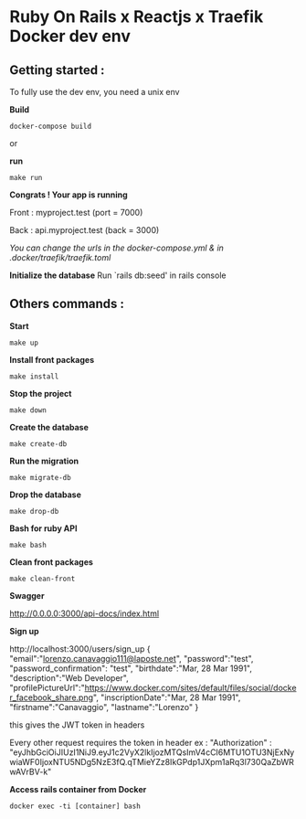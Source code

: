 # Ruby On Rails x Reactjs x Traefik Docker dev env

## Getting started :

To fully use the dev env, you need a unix env 

**Build**
```
docker-compose build
```
or 

**run**
```
make run
```

**Congrats ! Your app is running**

Front : myproject.test (port = 7000)

Back : api.myproject.test (back = 3000)

*You can change the urls in the docker-compose.yml & in .docker/traefik/traefik.toml*

**Initialize the database**
Run `rails db:seed' in rails console

## Others commands :

**Start**
```
make up
```

**Install front packages**
```
make install
```

**Stop the project**
```
make down
```

**Create the database**
```
make create-db
```

**Run the migration**
```
make migrate-db
```

**Drop the database**
```
make drop-db
```

**Bash for ruby  API**
```
make bash
```

**Clean front packages**
```
make clean-front
```

**Swagger**

http://0.0.0.0:3000/api-docs/index.html

**Sign up**

http://localhost:3000/users/sign_up
{
"email":"lorenzo.canavaggio111@laposte.net",
"password":"test",
"password_confirmation": "test",
"birthdate":"Mar, 28 Mar 1991",
"description":"Web Developer",
"profilePictureUrl":"https://www.docker.com/sites/default/files/social/docker_facebook_share.png",
"inscriptionDate":"Mar, 28 Mar 1991",
"firstname":"Canavaggio",
"lastname":"Lorenzo"
}

this gives the JWT token in headers

Every other request requires the token in header ex :
"Authorization" : "eyJhbGciOiJIUzI1NiJ9.eyJ1c2VyX2lkIjozMTQsImV4cCI6MTU1OTU3NjExNywiaWF0IjoxNTU5NDg5NzE3fQ.qTMieYZz8IkGPdp1JXpm1aRq3l730QaZbWRwAVrBV-k"

**Access rails container from Docker**

`docker exec -ti [container] bash`
